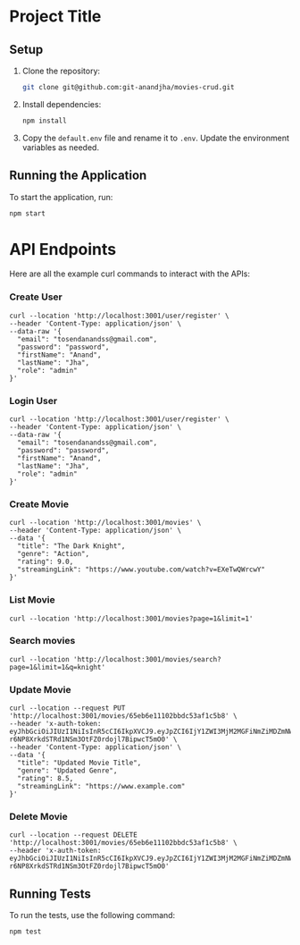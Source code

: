 # Project Title

## Setup

1. Clone the repository:
   ```sh
   git clone git@github.com:git-anandjha/movies-crud.git
   ```
2. Install dependencies:
   ```sh
   npm install
   ```
3. Copy the `default.env` file and rename it to `.env`. Update the environment variables as needed.

## Running the Application

To start the application, run:

```sh
npm start
```

# API Endpoints

Here are all the example curl commands to interact with the APIs:

### Create User

```
curl --location 'http://localhost:3001/user/register' \
--header 'Content-Type: application/json' \
--data-raw '{
  "email": "tosendanandss@gmail.com",
  "password": "password",
  "firstName": "Anand",
  "lastName": "Jha",
  "role": "admin"
}'
```

### Login User

```
curl --location 'http://localhost:3001/user/register' \
--header 'Content-Type: application/json' \
--data-raw '{
  "email": "tosendanandss@gmail.com",
  "password": "password",
  "firstName": "Anand",
  "lastName": "Jha",
  "role": "admin"
}'
```

### Create Movie

```
curl --location 'http://localhost:3001/movies' \
--header 'Content-Type: application/json' \
--data '{
  "title": "The Dark Knight",
  "genre": "Action",
  "rating": 9.0,
  "streamingLink": "https://www.youtube.com/watch?v=EXeTwQWrcwY"
}'
```

### List Movie

```
curl --location 'http://localhost:3001/movies?page=1&limit=1'
```

### Search movies

```
curl --location 'http://localhost:3001/movies/search?page=1&limit=1&q=knight'
```

### Update Movie

```
curl --location --request PUT 'http://localhost:3001/movies/65eb6e11102bbdc53af1c5b8' \
--header 'x-auth-token: eyJhbGciOiJIUzI1NiIsInR5cCI6IkpXVCJ9.eyJpZCI6IjY1ZWI3MjM2MGFiNmZiMDZmNWUwMjRkMCIsImVtYWlsIjoidG9zZW5kYW5hbmRzc0BnbWFpbC5jb20iLCJpYXQiOjE3MDk5MjkwMTR9.1R7-r6NP8XrkdSTRd1NSm3OtFZ0rdojl7BipwcT5mO0' \
--header 'Content-Type: application/json' \
--data '{
  "title": "Updated Movie Title",
  "genre": "Updated Genre",
  "rating": 8.5,
  "streamingLink": "https://www.example.com"
}'
```

### Delete Movie

```
curl --location --request DELETE 'http://localhost:3001/movies/65eb6e11102bbdc53af1c5b8' \
--header 'x-auth-token: eyJhbGciOiJIUzI1NiIsInR5cCI6IkpXVCJ9.eyJpZCI6IjY1ZWI3MjM2MGFiNmZiMDZmNWUwMjRkMCIsImVtYWlsIjoidG9zZW5kYW5hbmRzc0BnbWFpbC5jb20iLCJpYXQiOjE3MDk5MjkwMTR9.1R7-r6NP8XrkdSTRd1NSm3OtFZ0rdojl7BipwcT5mO0'
```

## Running Tests

To run the tests, use the following command:

```
npm test
```
